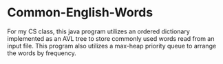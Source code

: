 # Common-English-Words
For my CS class, this java program utilizes an ordered dictionary implemented as an AVL tree to store commonly used words read from an input file. This program also utilizes a max-heap priority queue to arrange the words by frequency.
